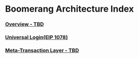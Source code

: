# Boomerang Architecture Index
### [Overview - TBD](TBD)
### [Universal Login(EIP 1078)](https://github.com/BoomerangProject/boomerang-wiki/blob/master/architecture/UniversalLogin.md)
### [Meta-Transaction Layer - TBD](TBD)
